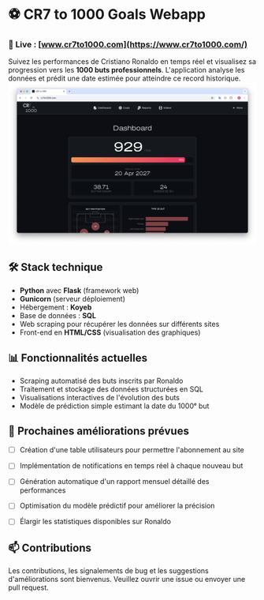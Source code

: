 # ⚽ CR7 to 1000 Goals Webapp

### 🔗 Live : [www.cr7to1000.com](https://www.cr7to1000.com/)

Suivez les performances de Cristiano Ronaldo en temps réel et visualisez sa progression vers les **1000 buts professionnels**. L'application analyse les données et prédit une date estimée pour atteindre ce record historique.
![Capture d'écran du site](screenshot.png)



## 🛠️ Stack technique

- **Python** avec **Flask** (framework web)
- **Gunicorn** (serveur déploiement)
- Hébergement : **Koyeb**
- Base de données : **SQL**
- Web scraping pour récupérer les données sur différents sites
- Front-end en **HTML/CSS** (visualisation des graphiques)



## 📊 Fonctionnalités actuelles

- Scraping automatisé des buts inscrits par Ronaldo
- Traitement et stockage des données structurées en SQL
- Visualisations interactives de l'évolution des buts
- Modèle de prédiction simple estimant la date du 1000ᵉ but



## 🚧 Prochaines améliorations prévues

- [ ] Création d'une table utilisateurs pour permettre l'abonnement au site
- [ ] Implémentation de notifications en temps réel à chaque nouveau but
- [ ] Génération automatique d'un rapport mensuel détaillé des performances
- [ ] Optimisation du modèle prédictif pour améliorer la précision
- [ ] Élargir les statistiques disponibles sur Ronaldo



## 📫 Contributions

Les contributions, les signalements de bug et les suggestions d'améliorations sont bienvenus. Veuillez ouvrir une issue ou envoyer une pull request.
